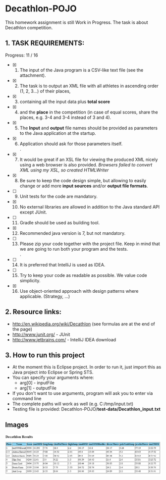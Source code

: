 # Decathlon-POJO

This homework assignment is still Work in Progress.
The task is about Decathlon competition.

## 1. TASK REQUIREMENTS:

Progress: 11 / 16

- [x] 1. The input of the Java program is a CSV-like text file (see the attachment).
- [x] 2. The task is to output an XML file with all athletes in ascending order (1, 2, 3...) of their places, 
- [x] 3. containing all the input data plus **total score** 
- [x] 4. and the **place** in the competition (in case of equal scores, share the places, e.g. 3-4 and 3-4 instead of 3 and 4).
- [x] 5. The **Input** and **output** file names should be provided as parameters to the Java application at the startup.
- [x] 6. Application should ask for those parameters itself.  
.  
- [x] 7. It would be great if an XSL file for viewing the produced XML nicely using a web browser is also provided. *Browsers failed to convert XML using my XSL, so created HTMLWriter*
- [x] 8. Be sure to keep the code design simple, but allowing to easily change or add more **input sources** and/or **output file formats**.
- [ ] 9. Unit tests for the code are mandatory.
- [x] 10. No external libraries are allowed in addition to the Java standard API except JUnit.
- [ ] 11. Gradle should be used as building tool.
- [x] 12. Recommended java version is 7, but not mandatory.
- [ ] 13. Please zip your code together with the project file. Keep in mind that we are going to run both your program and the tests.  
  .  
- [ ] 14. It is preferred that IntelliJ is used as IDEA.
- [ ] 15. Try to keep your code as readable as possible. We value code simplicity.
- [x] 16. Use object-oriented approach with design patterns where applicable. (Strategy, ...)

## 2. Resource links:
+ http://en.wikipedia.org/wiki/Decathlon (see formulas are at the end of the page)
+ http://www.junit.org/ - JUnit
+ http://www.jetbrains.com/ - IntelliJ IDEA download

## 3. How to run this project
- At the moment this is Eclipse project. In order to run it, just import this as Java project into Eclipse or Spring STS.
- You can specify your arguments where:
  * arg[0] - inputFile
  * arg[1] - outputFile
- If you don't want to use arguments, program will ask you to enter via command line
- The complete paths will work as well (e.g. C:/tmp/input.txt)
- Testing file is provided: Decathlon-POJO/**test-data/Decathlon_input.txt**

## Images
![Example of HTML output](/img/2017-08-24_22_51_41-HTML-example.png)